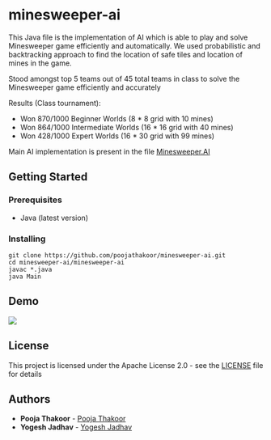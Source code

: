 # minesweeper-ai

This Java file is the implementation of AI which is able to play and solve Minesweeper game efficiently and automatically.
We used probabilistic and backtracking approach to find the location of safe tiles and location of mines in the game.

Stood amongst top 5 teams out of 45 total teams in class to solve the Minesweeper game efficiently and accurately

Results (Class tournament):
* Won 870/1000 Beginner Worlds (8 * 8 grid with 10 mines)
* Won 864/1000 Intermediate Worlds (16 * 16 grid with 40 mines)
* Won 428/1000 Expert Worlds (16 * 30 grid with 99 mines)

Main AI implementation is present in the file [Minesweeper.AI](minesweeper-ai/MinesweeperAI.java)

## Getting Started


### Prerequisites

* Java (latest version)

### Installing

    git clone https://github.com/poojathakoor/minesweeper-ai.git
    cd minesweeper-ai/minesweeper-ai
    javac *.java
    java Main

## Demo

![](demo.gif)

## License

This project is licensed under the Apache License 2.0 - see the [LICENSE](LICENSE) file for details

## Authors

* **Pooja Thakoor** - [Pooja Thakoor](https://github.com/poojathakoor)
* **Yogesh Jadhav** - [Yogesh Jadhav](https://github.com/yogeshjadhav7)

